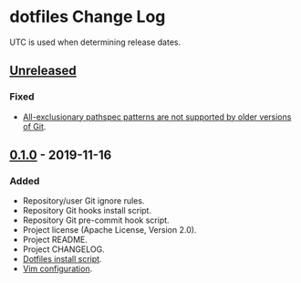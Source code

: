 # dotfiles Change Log
UTC is used when determining release dates.

## [Unreleased](https://github.com/apcountryman/dotfiles/compare/master...develop)
### Fixed
- [All-exclusionary pathspec patterns are not supported by older versions of Git](https://github.com/apcountryman/dotfiles/issues/9).

## [0.1.0](https://github.com/apcountryman/dotfiles/compare/cd276ce3083f6c130eae8b134a82247847ce06ed...0.1.0) - 2019-11-16
### Added
- Repository/user Git ignore rules.
- Repository Git hooks install script.
- Repository Git pre-commit hook script.
- Project license (Apache License, Version 2.0).
- Project README.
- Project CHANGELOG.
- [Dotfiles install script](https://github.com/apcountryman/dotfiles/issues/1).
- [Vim configuration](https://github.com/apcountryman/dotfiles/issues/2).
